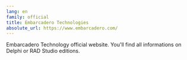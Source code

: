 ```yaml
---
lang: en
family: official
title: Embarcadero Technologies
absolute_url: https://www.embarcadero.com/
---
```

Embarcadero Technology official website. You'll find all informations on Delphi or RAD Studio editions.